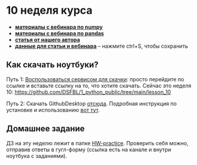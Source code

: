 # 10 неделя курса

- [__материалы с вебинара по numpy__](https://github.com/DSFBL/1_python_public/blob/main/lesson_10/class_07-02_numpy.ipynb) 
- [__материалы с вебинара по pandas__](https://github.com/DSFBL/1_python_public/blob/main/lesson_10/class_07-02_pandas.ipynb) 
- [__статья от нашего автора__](https://github.com/DSFBL/1_python_public/blob/main/lesson_10/10_numpy_pandas.ipynb) 
- [__данные для статьи и вебинара__](https://raw.githubusercontent.com/DSFBL/1_python_public/main/lesson_10/titanic.csv) – нажмите ctrl+S, чтобы сохранить

## Как скачать ноутбуки?

Путь 1: [Воспользоваться сервисом для скачки](https://minhaskamal.github.io/DownGit/#/home): просто перейдите по ссылке и вставьте ссылку на то, что хотите скачать. Сейчас это неделя 10: https://github.com/DSFBL/1_python_public/tree/main/lesson_10

Путь 2: Скачать GithubDesktop [отсюда](https://desktop.github.com/). Подробная инструкция по установке и использованию [вот тут](https://github.com/DSFBL/1_python_public/blob/main/%D0%98%D0%BD%D1%81%D1%82%D1%80%D1%83%D0%BA%D1%86%D0%B8%D1%8F%20%D0%BF%D0%BE%20GitHub%20Desktop.pdf).

## Домашнее задание

ДЗ на эту неделю лежит в папке [HW-practice](https://github.com/DSFBL/1_python_public/tree/main/HW-practice). Проверить себя можно, отправив ответы в гугл-форму (ссылка есть на канале и внутри ноутбука с заданиями).
